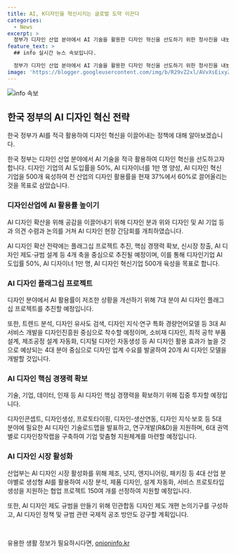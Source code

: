 ```yaml
---
title: AI, K디자인을 혁신시키는 글로벌 도약 이끈다
categories:
  - News
excerpt: >
  정부가 디자인 산업 분야에서 AI 기술을 활용한 디자인 혁신을 선도하기 위한 청사진을 내놨다. 디자인기업의 AI 도입률 50%, AI 디자이너 1만 명, AI 디자인 혁신기업 500개를 목표로 산업 전반의 디자인 활용률을 현재 37%에서 60%로 끌어올리기로 했다. 산업통상자원부는 LG사이언스파크에서 AI 디자인 현장 간담회를 열고 AI 디자인 확산 전략을 발표했다. 이를 통해 AI 디자인 활용을 촉진하고 디자인산업의 경쟁력을 높이기 위한 정책을 세우고 있다.
feature_text: >
  ## info 실시간 뉴스 속보입니다.

  정부가 디자인 산업 분야에서 AI 기술을 활용한 디자인 혁신을 선도하기 위한 청사진을 내놨다. 디자인기업의 AI 도입률 50%, AI 디자이너 1만 명, AI 디자인 혁신기업 500개를 목표로 산업 전반의 디자인 활용률을 현재 37%에서 60%로 끌어올리기로 했다. 산업통상자원부는 LG사이언스파크에서 AI 디자인 현장 간담회를 열고 AI 디자인 확산 전략을 발표했다. 이를 통해 AI 디자인 활용을 촉진하고 디자인산업의 경쟁력을 높이기 위한 정책을 세우고 있다.
image: 'https://blogger.googleusercontent.com/img/b/R29vZ2xl/AVvXsEixyZcFfHzMRdzZMjFBmAUKJYCLCGyLL1o632UiGVXcaFdKo_bkvkuCioo0uUKlGfBVcT3P84aROyZIXSBEx3Aw5nCQ3pTgDom1WDC4m8eifvWiAmWEEVb4x6G_l8C0QH225ldMjyaFvpxGEBGNO37VmDTDMHGhJPq73UglMfDca1-0aw/s1600/blogspot.png'
---
```


<p><img src="https://blogger.googleusercontent.com/img/b/R29vZ2xl/AVvXsEixyZcFfHzMRdzZMjFBmAUKJYCLCGyLL1o632UiGVXcaFdKo_bkvkuCioo0uUKlGfBVcT3P84aROyZIXSBEx3Aw5nCQ3pTgDom1WDC4m8eifvWiAmWEEVb4x6G_l8C0QH225ldMjyaFvpxGEBGNO37VmDTDMHGhJPq73UglMfDca1-0aw/s1600/blogspot.png" alt="info 속보" /></p>

<h2 data-ke-size="size26">한국 정부의 AI 디자인 혁신 전략</h2>

<p>한국 정부가 AI를 적극 활용하여 디자인 혁신을 이끌어내는 정책에 대해 알아보겠습니다.</p>

<p data-ke-size="size16">한국 정부는 디자인 산업 분야에서 AI 기술을 적극 활용하여 디자인 혁신을 선도하고자 합니다. 디자인 기업의 AI 도입률을 50%, AI 디자이너를 1만 명 양성, AI 디자인 혁신 기업을 500개 육성하여 전 산업의 디자인 활용률을 현재 37%에서 60%로 끌어올리는 것을 목표로 삼았습니다.</p>

<h3 data-ke-size="size22">디자인산업에 AI 활용률 높이기</h3>

<p>AI 디자인 확산을 위해 공감을 이끌어내기 위해 디자인 분과 위와 디자인 및 AI 기업 등과 의견 수렴과 논의를 거쳐 AI 디자인 현장 간담회를 개최하였습니다.</p>

<p data-ke-size="size16">AI 디자인 확산 전략에는 플래그십 프로젝트 추진, 핵심 경쟁력 확보, 신시장 창출, AI 디자인 제도·규범 설계 등 4개 축을 중심으로 추진될 예정이며, 이를 통해 디자인기업 AI 도입률 50%, AI 디자이너 1만 명, AI 디자인 혁신기업 500개 육성을 목표로 합니다.</p>

<h3 data-ke-size="size22">AI 디자인 플래그십 프로젝트</h3>

<p>디자인 분야에서 AI 활용률이 저조한 상황을 개선하기 위해 7대 분야 AI 디자인 플래그십 프로젝트를 추진할 예정입니다.</p>

<p data-ke-size="size16">또한, 트렌드 분석, 디자인 유사도 검색, 디자인 지식·연구 특화 경량언어모델 등 3대 AI 서비스 개발을 디자인진흥원 중심으로 착수할 예정이며, 소비재 디자인, 최적 공학 부품 설계, 제조공정 설계 자동화, 디지털 디자인 자동생성 등 AI 디자인 활용 효과가 높을 것으로 예상되는 4대 분야 중심으로 디자인 업계 수요를 발굴하여 20개 AI 디자인 모델을 개발할 것입니다.</p>

<h3 data-ke-size="size22">AI 디자인 핵심 경쟁력 확보</h3>

<p>기술, 기업, 데이터, 인재 등 AI 디자인 핵심 경쟁력을 확보하기 위해 집중 투자할 예정입니다.</p>

<p data-ke-size="size16">디자인콘셉트, 디자인생성, 프로토타이핑, 디자인-생산연동, 디자인 지식·보호 등 5대 분야에 필요한 AI 디자인 기술로드맵을 발표하고, 연구개발(R&D)을 지원하며, 6대 권역별로 디자인창작랩을 구축하여 기업 맞춤형 지원체계를 마련할 예정입니다.</p>

<h3 data-ke-size="size22">AI 디자인 시장 활성화</h3>

<p>산업부는 AI 디자인 시장 활성화를 위해 제조, 넛지, 엔지니어링, 패키징 등 4대 산업 분야별로 생성형 AI를 활용하여 시장 분석, 제품 디자인, 설계 자동화, 서비스 프로토타입 생성을 지원하는 협업 프로젝트 150여 개를 선정하여 지원할 예정입니다.</p>

<p data-ke-size="size16">또한, AI 디자인 제도 규범을 만들기 위해 민관합동 디자인 제도 개편 논의기구를 구성하고, AI 디자인 정책 및 규범 관련 국제적 공조 방안도 강구할 계획입니다.</p>

<p data-ke-size="size16">&nbsp;</p>
유용한 생활 정보가 필요하시다면, <a href="https://onioninfo.kr" rel="dofollow">onioninfo.kr</a>


